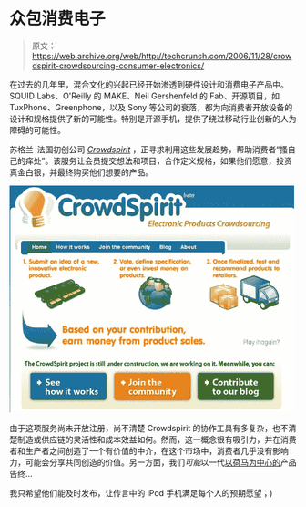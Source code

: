 # 众包消费电子

> 原文：<https://web.archive.org/web/http://techcrunch.com/2006/11/28/crowdspirit-crowdsourcing-consumer-electronics/>

在过去的几年里，混合文化的兴起已经开始渗透到硬件设计和消费电子产品中。SQUID Labs、O'Reilly 的 MAKE、Neil Gershenfeld 的 Fab、开源项目，如 TuxPhone、Greenphone，以及 Sony 等公司的衰落，都为向消费者开放设备的设计和规格提供了新的可能性。特别是开源手机，提供了绕过移动行业创新的人为障碍的可能性。

苏格兰-法国初创公司 [*Crowdspirit*](https://web.archive.org/web/20151220092430/http://www.crowdspirit.org/) ，正寻求利用这些发展趋势，帮助消费者“搔自己的痒处”。该服务让会员提交想法和项目，合作定义规格，如果他们愿意，投资真金白银，并最终购买他们想要的产品。

![](img/da03c0ab8e7541e48d2185ceaaad7525.png)

由于这项服务尚未开放注册，尚不清楚 Crowdspirit 的协作工具有多复杂，也不清楚制造或供应链的灵活性和成本效益如何。然而，这一概念很有吸引力，并在消费者和生产者之间创造了一个有价值的中介，在这个市场中，消费者几乎没有影响力，可能会分享共同创造的价值。另一方面，我们*可能*以一代[以荷马为中心的](https://web.archive.org/web/20151220092430/http://images.google.com/images?q=homer%20car&sourceid=ie7&rls=com.microsoft:en-US&ie=UTF-8&oe=UTF-8&sa=N&tab=wi)产品告终…

我只希望他们能及时发布，让传言中的 iPod 手机满足每个人的预期愿望；)